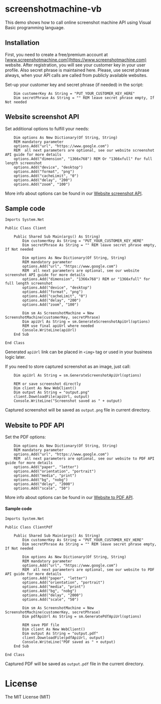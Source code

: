 # screenshotmachine-vb

This demo shows how to call online screenshot machine API using Visual Basic programming language.

## Installation
First, you need to create a free/premium account at [www.screenshotmachine.com](https://www.screenshotmachine.com) website. After registration, you will see your customer key in your user profile. Also secret phrase is maintained here. Please, use secret phrase always, when your API calls are called from publicly available websites.  

Set-up your customer key and secret phrase (if needed) in the script:

```vbnet
    Dim customerKey As String = "PUT_YOUR_CUSTOMER_KEY_HERE"
    Dim secretPhrase As String = "" REM leave secret phrase empty, If Not needed
```
## Website screenshot API
Set additional options to fulfill your needs: 

```vbnet
    Dim options As New Dictionary(Of String, String)
    REM mandatory parameter
    options.Add("url", "https://www.google.com")
    REM  all next parameters are optional, see our website screenshot API guide for more details
    options.Add("dimension", "1366x768") REM Or "1366xfull" For full length screenshot
    options.Add("device", "desktop")
    options.Add("format", "png")
    options.Add("cacheLimit", "0")
    options.Add("delay", "200")
    options.Add("zoom", "100")
```
More info about options can be found in our [Website screenshot API](https://www.screenshotmachine.com/website-screenshot-api.php).  

 Sample code
-----

```vbnet
Imports System.Net

Public Class Client

    Public Shared Sub Main(args() As String)
        Dim customerKey As String = "PUT_YOUR_CUSTOMER_KEY_HERE"
        Dim secretPhrase As String = "" REM leave secret phrase empty, If Not needed

        Dim options As New Dictionary(Of String, String)
        REM mandatory parameter
        options.Add("url", "https://www.google.com")
        REM  all next parameters are optional, see our website screenshot API guide for more details
        options.Add("dimension", "1366x768") REM or "1366xfull" for full length screenshot
        options.Add("device", "desktop")
        options.Add("format", "png")
        options.Add("cacheLimit", "0")
        options.Add("delay", "200")
        options.Add("zoom", "100")

        Dim sm As ScreenshotMachine = New ScreenshotMachine(customerKey, secretPhrase)
        Dim apiUrl As String = sm.GenerateScreenshotApiUrl(options)
        REM use final apiUrl where needed
        Console.WriteLine(apiUrl)
    End Sub

End Class
```
Generated ```apiUrl```  link can be placed in ```<img>``` tag or used in your business logic later.

If you need to store captured screenshot as an image, just call:

```vbnet
    Dim apiUrl As String = sm.GenerateScreenshotApiUrl(options)

    REM or save screenshot directly
    Dim client As New WebClient()
    Dim output As String = "output.png"
    client.DownloadFile(apiUrl, output)
    Console.WriteLine("Screenshot saved as " + output)

```

Captured screenshot will be saved as ```output.png``` file in current directory.

## Website to PDF API

Set the PDF options: 

```vbnet
    Dim options As New Dictionary(Of String, String)
    REM mandatory parameter
    options.Add("url", "https://www.google.com")
    REM  all next parameters are optional, see our website to PDF API guide for more details
    options.Add("paper", "letter")
    options.Add("orientation", "portrait")
    options.Add("media", "print")
    options.Add("bg", "nobg")
    options.Add("delay", "2000")
    options.Add("scale", "50")
```
More info about options can be found in our [Website to PDF API](https://www.screenshotmachine.com/website-to-pdf-api.php).  

#### Sample code
```vbnet
Imports System.Net

Public Class ClientPdf

    Public Shared Sub Main(args() As String)
        Dim customerKey As String = "PUT_YOUR_CUSTOMER_KEY_HERE"
        Dim secretPhrase As String = "" REM leave secret phrase empty, If Not needed

        Dim options As New Dictionary(Of String, String)
        REM mandatory parameter
        options.Add("url", "https://www.google.com")
        REM  all next parameters are optional, see our website to PDF API guide for more details
        options.Add("paper", "letter")
        options.Add("orientation", "portrait")
        options.Add("media", "print")
        options.Add("bg", "nobg")
        options.Add("delay", "2000")
        options.Add("scale", "50")

        Dim sm As ScreenshotMachine = New ScreenshotMachine(customerKey, secretPhrase)
        Dim pdfApiUrl As String = sm.GeneratePdfApiUrl(options)

        REM save PDF file
        Dim client As New WebClient()
        Dim output As String = "output.pdf"
        client.DownloadFile(pdfApiUrl, output)
        Console.WriteLine("PDF saved as " + output)
    End Sub

End Class
```
Captured PDF will be saved as ```output.pdf``` file in the current directory.

# License

The MIT License (MIT)    